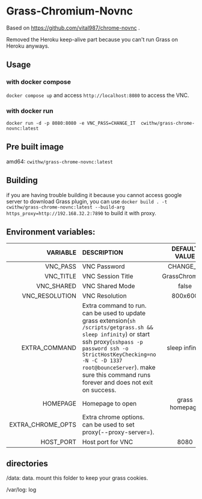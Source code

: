 # Grass-Chromium-Novnc
Based on https://github.com/vital987/chrome-novnc . 

Removed the Heroku keep-alive part because you can't run Grass on Heroku anyways.

## Usage

### with docker compose
`docker compose up` and access `http://localhost:8080` to access the VNC.

### with docker run
```
docker run -d -p 8080:8080 -e VNC_PASS=CHANGE_IT  cwithw/grass-chrome-novnc:latest
```


## Pre built image
amd64: `cwithw/grass-chrome-novnc:latest`

## Building
if you are having trouble building it because you cannot access google server to download Grass plugin, you can use `docker build . -t cwithw/grass-chrome-novnc:latest --build-arg https_proxy=http://192.168.32.2:7890` to build it with proxy.

## Environment variables:
|VARIABLE      |DESCRIPTION              |DEFAULT VALUE  |
|-------------:|:------------------------|:-------------:|
|VNC_PASS      |VNC Password             |CHANGE_IT      |
|VNC_TITLE     |VNC Session Title        |GrassChromium       |
|VNC_SHARED    |VNC Shared Mode          |false          |
|VNC_RESOLUTION|VNC Resolution           |800x600       |
|EXTRA_COMMAND |Extra command to run. can be used to update grass extension(`sh /scripts/getgrass.sh && sleep infinity`) or start ssh proxy(`sshpass -p password ssh -o StrictHostKeyChecking=no -N -C -D 1337 root@bounceServer`). make sure this command runs forever and does not exit on success.     |sleep infinity               |
|HOMEPAGE      |Homepage to open         |grass homepage|
|EXTRA_CHROME_OPTS|Extra chrome options. can be used to set proxy(--proxy-server=).  |               |
|HOST_PORT     |Host port for VNC        |8080           |

## directories
/data: data. mount this folder to keep your grass cookies.

/var/log: log